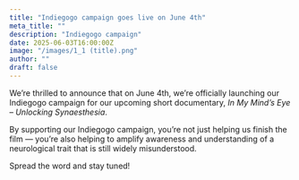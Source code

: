 ```yaml
---
title: "Indiegogo campaign goes live on June 4th"
meta_title: ""
description: "Indiegogo campaign"
date: 2025-06-03T16:00:00Z
image: "/images/1_1 (title).png"
author: ""
draft: false
---
```


We’re thrilled to announce that on June 4th, we’re officially launching our Indiegogo campaign for our upcoming short documentary, *In My Mind’s Eye – Unlocking Synaesthesia*.

By supporting our Indiegogo campaign, you’re not just helping us finish the film — you’re also helping to amplify awareness and understanding of a neurological trait that is still widely misunderstood.

Spread the word and stay tuned!
